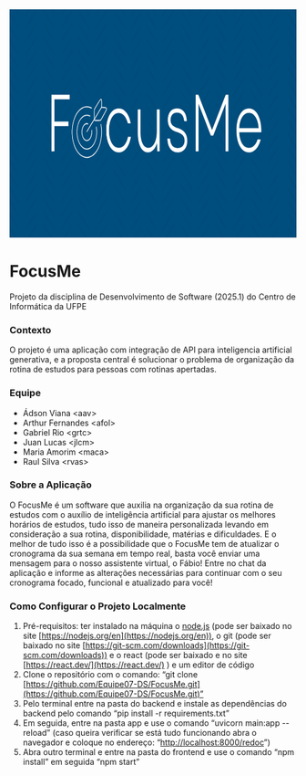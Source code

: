 <img src="assets/FocusMe-Logo.png" height="400px">

# **FocusMe**
Projeto da disciplina de Desenvolvimento de Software (2025.1) do Centro de Informática da UFPE

### **Contexto**
O projeto é uma aplicação com integração de API para inteligencia artificial generativa, e a proposta central é solucionar o problema de organização da rotina de estudos para pessoas com rotinas apertadas.

### **Equipe**
* Ádson Viana \<aav>
* Arthur Fernandes \<afol>
* Gabriel Rio \<grtc>
* Juan Lucas \<jlcm>
* Maria Amorim \<maca>
* Raul Silva \<rvas>

### **Sobre a Aplicação**

O FocusMe é um software que auxilia na organização da sua rotina de estudos com o auxílio de inteligência artificial para ajustar os melhores horários de estudos, tudo isso de maneira personalizada levando em consideração a sua rotina, disponibilidade, matérias e dificuldades. E o melhor de tudo isso é a possibilidade que o FocusMe tem de atualizar o cronograma da sua semana em tempo real, basta você enviar uma mensagem para o nosso assistente virtual, o Fábio! Entre no chat da aplicação e informe as alterações necessárias para continuar com o seu cronograma focado, funcional e atualizado para você!

### **Como Configurar o Projeto Localmente**

1. Pré-requisitos: ter instalado na máquina o [node.js](http://node.js) (pode ser baixado no site [https://nodejs.org/en](https://nodejs.org/en)), o git (pode ser baixado no site [https://git-scm.com/downloads](https://git-scm.com/downloads)) e o react (pode ser baixado e no site [https://react.dev/](https://react.dev/) ) e um editor de código
2. Clone o repositório com o comando: “git clone [https://github.com/Equipe07-DS/FocusMe.git](https://github.com/Equipe07-DS/FocusMe.git)”
3. Pelo terminal entre na pasta do backend e instale as dependências do backend pelo comando  “pip install \-r requirements.txt”
4. Em seguida, entre na pasta app e use o comando “uvicorn main:app  \--reload” (caso queira verificar se está tudo funcionando abra o navegador e coloque no endereço: “[http://localhost:8000/redoc](http://localhost:8000/redoc)”)
5. Abra outro terminal e entre na pasta do frontend e use o comando “npm install” em seguida “npm start”
